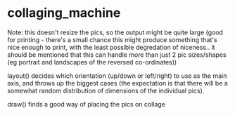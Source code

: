# collaging_machine

Note: this doesn't resize the pics, so the output might be quite large (good for printing - there's a small chance this might produce something that's nice enough to print, with the least possible degredation of niceness.. it should be mentioned that this can handle more than just 2 pic sizes/shapes (eg portrait and landscapes of the reversed co-ordinates))

layout() decides which orientation (up/down or left/right) to use as the main axis, and throws up the biggest cases (the expectation is that there will be a somewhat random distribution of dimensions of the individual pics).

draw() finds a good way of placing the pics on collage
